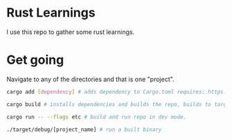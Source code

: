 # Rust Learnings

I use this repo to gather some rust learnings.

# Get going
Navigate to any of the directories and that is one "project".

```bash
cargo add [dependency] # adds dependency to Cargo.toml requires: https://github.com/killercup/cargo-edit

cargo build # installs dependencies and builds the repo, builds to target/debug/

cargo run -- --flags etc # build and run repo in dev mode.

./target/debug/[project_name] # run a built binary
```